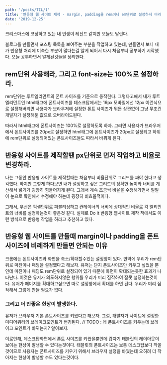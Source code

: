 ```yaml
---
path: '/posts/TIL/1'
title: '반응형 웹 사이트 제작 - margin, padding을 rem이나 em단위로 설정하지 마라!'
date: '2019-12-25'
---
```


크리스마스에 코딩하고 있는 내 인생이 레전드 같지만 오늘도 달린다..

블로그를 만들면서 포스팅 목록을 보여주는 부분을 작업하고 있는데, 만들면서 보니 내가 반응형 처리에 미숙한 부분이 많다는걸 알게 되어서 다시 처음부터 공부하기 시작했다.
오늘 공부하면서 알게된것들을 정리한다.

## rem단위 사용해라, 그리고 font-size는 100%로 설정하라.

rem단위는 루트엘리먼트의 폰트 사이즈를 기준으로 동작한다. 그렇다고해서 내가 루트엘리먼트인 html태그에 폰트사이즈를 데스크탑에서는 16px 모바일에선 12px 이런식으로 설정해버리면
사용자가 브라우저에 설정한 폰트 사이즈가 뭐든 상관없이 그냥 무조건 개발자가 설정해둔 값으로 오버라이드된다.

따라서 html태그에 폰트사이즈는 100%로 설정하도록 하자.
그러면 사용자가 브라우저에서 폰트사이즈를 20px로 설정하면 html태그에 폰트사이즈가 20px로 설정되고 하위에 rem단위로 설정되어있는 폰트사이즈들도 따라서 바뀌게 된다.

## 반응형 사이트를 제작할땐 px단위로 먼저 작업하고 비율로 변경하라.

나는 그동안 반응형 사이트를 제작할때는 처음부터 비율단위로 그리드를 짜야 한다고 생각했다. 하지만 그렇게 하다보면 내가 설정하고 싶은 그리드의 정확한 높이와 너비를
계산해서 넣기가 굉장히 힘들어지게 된다. 그래서 계속 조금씩 비율을 수정해가면서 일일이 눈으로 확인해서 수정해야 하는데 굉장히 비효율적이다.

그래서, 우선은 픽셀단위로 퍼블리싱하고 컨테이너의 너비에 상대적인 비율로 각 엘리먼트의 너비를 설정하는것이 좋은것 같다.
실제로 Do it 반응형 웹사이트 제작 책에서도 이런 방식으로 반응형 작업을 하라고 추천하고 있다.

## 반응형 웹 사이트를 만들때 margin이나 padding을 폰트사이즈에 비례하게 만들면 안되는 이유

크롬에는 폰트사이즈와 화면을 축소/확대할수있는 설정창이 있다. 만약에 우리가 rem단위로 마진이나 패딩을 설정했다고 해보자.
유저는 단지 폰트사이즈만 키우고 싶었을 뿐인데 마진이나 패딩도 rem단위로 설정되어 있기 때문에 화면이 확대되는듯한 효과가 나타난다.
이것은 유저가 의도하지않은 행위를 우리가 미리 짐작하여 잘못 설정하는것이다. 유저가 페이지를 확대하고싶으면 따로 설정창에서 확대를 하면 된다.
우리가 미리 짐작해서 그렇게 만들 필요가 없다.

### 그리고 더 안좋은 현상이 발생한다.

유저가 브라우저 기본 폰트사이즈를 키웠다고 해보자. 그럼, 개발자가 사이트에 설정한 미디어쿼리의 브레이크포인트가 변경된다.
// TODO : 왜 폰트사이즈를 키우는데 브레이크 포인트가 바뀌는지? 알아보자.

이로인해, 데스크탑화면에서 폰트 사이즈를 키웠을뿐인데 갑자기 태블릿의 레이아웃이 보이는 현상이 발생할 수 있다는것이다.
태블릿의 폰트사이즈는 보통 데스크탑보다 작을것이므로 사용자는 폰트사이즈를 키우기 위해서 브라우저 설정을 바꿨는데 오히려 더 작아지는 현상이 발생할 수도 있다는것이다.
